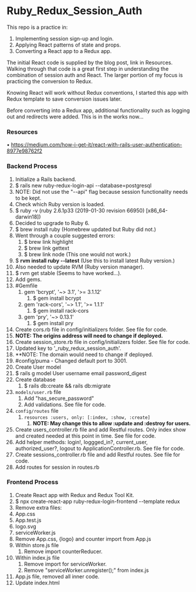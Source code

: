 # Ruby_Redux_Session_Auth
This repo is a practice in:
1. Implementing session sign-up and login.
2. Applying React patterns of state and props.
3. Converting a React app to a Redux app.

The initial React code is supplied by the blog post, link in Resources. Walking through that code is a great first step in understanding the combination of session auth and React. The larger portion of my focus is practicing the conversion to Redux.

Knowing React will work without Redux conventions, I started this app with Redux template to save conversion issues later. 

Before converting into a Redux app, additional functionality such as logging out and redirects were added. This is in the works now...

### Resources
• https://medium.com/how-i-get-it/react-with-rails-user-authentication-8977e98762f2

### Backend Process
1. Initialize a Rails backend. 
1. $ rails new ruby-redux-login-api --database=postgresql
2. NOTE: Did not use the "--api" flag because session functionality needs to be kept. 
2. Check which Ruby version is loaded.
1. $ ruby -v  (ruby 2.6.1p33 (2019-01-30 revision 66950) [x86_64-darwin18])
3. Decided to upgrade to Ruby 6.
1. $ brew install ruby (Homebrew updated but Ruby did not.)
2. Went through a couple suggested errors:
	1. $ brew link highlight
	2. $ brew link gettext
	3. $ brew link node (This one would not work.)
3. $ **rvm install ruby --latest** (Use this to install latest Ruby version.)
4. Also needed to update RVM (Ruby version manager).
1. $ rvm get stable (Seems to have worked...).
5. Add gems.
1. #Gemfile
	1. gem 'bcrypt', '~> 3.1', '>= 3.1.12'
		1. $ gem install bcrypt
	2. gem 'rack-cors', '~> 1.1', '>= 1.1.1'
		1. $ gem install rack-cors
	3. gem 'pry', '~> 0.13.1'
		1. $ gem install pry
6. Create cors.rb file in config/initializers folder. See file for code.
1. **NOTE: The origins address will need to change if deployed.**
7. Create session_store.rb file in config/initializers folder. See file for code.
1. Updated key to '_ruby_redux_session_auth'. 
2. **NOTE: The domain would need to change if deployed.
8. #config/puma - Changed default port to 3001.
9. Create User model
1.  $ rails g model User username email password_digest
10. Create database
	1.  $ rails db:create && rails db:migrate
11. `models/user.rb` file
	1.  Add "has_secure_password"
	2.  Add validations. See file for code.
12. `config/routes` file
	1.  `resources :users, only: [:index, :show, :create]`
		1.  **NOTE: May change this to allow :update and :destroy for users.**
13. Create users_controller.rb file and add Restful routes. Only index show and created needed at this point in time. See file for code.
14. Add helper methods: login!, loggged_in?, current_user, authorized_user?, logout to ApplicationController.rb. See file for code.
15. Create sessions_controller.rb file and add Restful routes. See file for code.
16. Add routes for session in routes.rb

### Frontend Process
1. Create React app with Redux and Redux Tool Kit.
1. $ npx create-react-app ruby-redux-login-frontend --template redux
2. Remove extra files:
1. App.css
2. App.test.js
3. logo.svg
4. serviceWorker.js
5. Remove App.css, {logo} and counter import from App.js
6. Within store.js file
	1. Remove import counterReducer.
7. Within index.js file
	1. Remove import for serviceWorker.
	2. Remove "serviceWorker.unregister();" from index.js
8. App.js file, removed all inner code.
9. Update index.html <title> and manifest.json app names.
10. Add React-Router-Dom, react-router, and Axios.
11. $ npm install -S react-router-dom (Make sure to include "-S".)
	1. The blog states to install react-router separately but docs show react-router-dom to encompass react-router for web application.
12. $ npm install axios --save (Make sure to include "--save".)
13. Convert App.js to be a class component in order for it to have local state.
14. Add `handleLogin()`, `handleLogout()`, `loginStatus()`, and `isLoggedIn` to App component.
15. Add `componentDidMount()` lifecycle method to App component.
16. Create Components Folder.
17. Create Home.js component using code from blog.
18.  Import Home component into App.js.
19. Add Home component to <Route> equal to "./".
20. Create Login.js component using code from blog.
21. Import Login component into App.js.
22. Add Login component to <Route> equal to "./login".
23. Create Signup.js component usig code from blog.
24. Import Signup component into App.js.
25. Add Signup component to <Route> equal to "./signup".
	**END BLOG POST CODE**
17. Added Success component and changed redirect, after signup or login to it.
18. Added Login link to Signup.js when handleErrors() is called.
19. Added logout link to Success page.
20. Removed redirect() function from Signup and Login components.
21. Adjusted code to push into `props.history` and redirect to Success component.
22. Added user object as a props to the Success component.
23. Added logout link and method to Success component.
24. Created three "paths" to sign in: the included code, immediate Success, and requiring Login after Signup. See comments in Signup.js.



### Logic
The sessions_controller does not have "standard" Restful routes. It creates a session by setting the status of "logged_in". `is_logged_in` verifies the logged in status and returns the current_user. or "logged_out" and returns the user that is found.

App.js serves as a router to render all other components to the DOM. It will not render itself. 

It will manage authentication state locally...

user

current_user

logged_in

logged_out

status


### Questions
1. What is serviceWorker.js?
2. What does manifest.json file do?
3. What is React.Strictmode in index.html?
4. Double back to understand and create a Higher Order Component to make Signup and Login forms more DRY.
5. How does `redirect` syntax work? _Ended up pushing into props.history. With react-router, every immediate child component of react-router will receive the prop of "history"._
6. From App component, should I change loggedInStatus prop to be isLoggedIn to match property? _This is just preference._
7. When using render props, is the render method the same render method as React's render method? _No, the render is just like any property that would be passed._
8. ~~*Signup.js line 41. How does the User get passed from one component to the next? Or, Why isn't the User being passed from Signup to Login. Maybe even Login to Home?~~
   * Seems like there are a number ways to redirect with React: https://dev.to/projectescape/programmatic-navigation-in-react-3p1l
     1. Using `Redirect` imported from react-router-dom.
     2. `useHistory` hook.
     3. `props.history` combined with `withRouter`.
     4. `this.props.history.push( route, object)` _This is the option used._
9. What happened to "this" when making a function call? _Make sure `.bind(this)` for each function, in the constructor of the component._


### Things I learned/practiced
* Creating new branches in Git.
* When using render={ props => ()}, render is a prop with a value of a function using the props as a parameter. It returns a component with all the props of the parent component.
* Learning how to redirect while maintaining state NOW...
  * Components that are an immediate child of the <Route> component receives 'history' as a prop.
  * When pushing into `this.props.history` the first parameter is the route path. The optional second parameter can be any object. In this case it is the user object. 
    * The receiving component receives the object as under `props.location.state.objectName`.
    * Use the constructor of the component to set state as the component renders.
* Binding "this" to a function call for React.
* `componentWillMount()` is depreciated. Surprised it was being used but could see why. 

